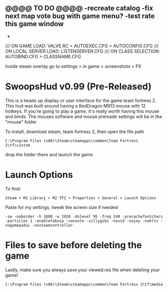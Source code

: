 @@@@ TO DO @@@@
-recreate catalog
-fix next map vote bug with game menu?
-test rate this game window
-
-


/// ON GAME LOAD:          VALVE.RC > AUTOEXEC.CFG > AUTOCONFIG.CFG
/// ON LOCAL SERVER LOAD:  LISTENSERVER.CFG
/// ON CLASS SELECTION:    AUTOBIND.CFG > CLASSNAME.CFG


Inside steam overlay go to settings > in game > screenshots > F9



# SwoopsHud v0.99 (Pre-Released)
This is a heads up display or user interface for the game team fortress 2.
This hud was built around having a RedDragon M913 mouse with 12 hotkeys.
If you're going to play a game, it's really worth having this mouse and binds.
The mouses software and mouse premade settings will be in the "mouse" folder

To install, download steam, team fortress 2, then open the file path


    
    C:\Program Files (x86)\Steam\steamapps\common\Team Fortress 2\tf\custom
    
  

drop the folder there and launch the game

# Launch Options
To find: 

    
    Steam > M1 Library > M2 TF2 > Properties > General > Launch Options
    
  
Paste for my settings, tweek the screen size if needed

    
    -sw -noborder -h 1080 -w 1920 -dxlevel 95 -freq 240 -precachefontchars -particles 1 -enablefakeip -console -sillygibs -novid -nojoy -nohltv -nogamepadui -nosteamcontroller
    
  


# Files to save before deleting the game
Lastly, make sure you always save your viewed.res file when deleting your game!

    
    C:\Program Files (x86)\Steam\steamapps\common\Team Fortress 2\tf\media
    
  
